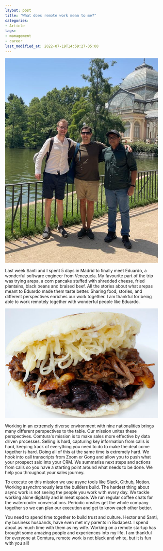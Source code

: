 ```yaml
---
layout: post
title: "What does remote work mean to me?"
categories:
- Article
tags:
- management
- career
last_modified_at: 2022-07-19T14:59:27-05:00
---
```


![Hanging out in Madrid](/assets/madrid.png)

Last week Santi and I spent 5 days in Madrid to finally meet Eduardo, a wonderful software engineer from Venezuela. My favourite part of the trip was trying arepa, a corn pancake stuffed with shredded cheese, fried plantains, black beans and braised beef. All the stories about what arepas meant to Eduardo made them taste better. Sharing food, stories, and different perspectives enriches our work together. I am thankful for being able to work remotely together with wonderful people like Eduardo.

![Arepa](/assets/Arepa_de_pabellon.jpg)

Working in an extremely diverse environment with nine nationalities brings many different perspectives to the table. Our mission unites these perspectives. Comtura's mission is to make sales more effective by data driven processes. Selling is hard, capturing key information from calls is hard, keeping track of everything you need to do to make the deal come together is hard. Doing all of this at the same time is extremely hard. We hook into call transcripts from Zoom or Gong and allow you to push what your prospect said into your CRM. We summarise next steps and actions from calls so you have a starting point around what needs to be done. We help you throughout your sales journey.

To execute on this mission we use async tools like Slack, Github, Notion. Working asynchronously lets the builders build. The hardest thing about async work is not seeing the people you work with every day. We tackle working alone digitally and in meat space. We run regular coffee chats for the watercooler conversations. Periodic onsites get the whole company together so we can plan our execution and get to know each other better. 

You need to spend time together to build trust and culture. Hector and Santi, my business husbands, have even met my parents in Budapest. I spend about as much time with them as my wife. Working on a remote startup has brought some amazing people and experiences into my life. I am thankful for everyone at Comtura, remote work is not black and white, but it is fun with you all!
